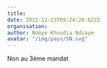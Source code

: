 ```yaml
---
title: 
date: 2022-12-23T09:24:20.622Z
organisation: 
author: Ndéye Khoudia Ndiaye
avatar: "/img/pays/SN.svg"
---
```


Non au 3ème mandat